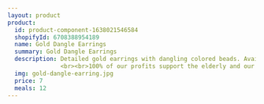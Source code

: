 ```yaml
---
layout: product
product:
  id: product-component-1638021546584
  shopifyId: 6708388954189
  name: Gold Dangle Earrings
  summary: Gold Dangle Earrings
  description: Detailed gold earrings with dangling colored beads. Available in a variety of colors including dark and light blue, orange, and red.   
               <br><br>100% of our profits support the elderly and our programs at Cosechando Felicidad Inc. including our feeding program for the elderly."
  img: gold-dangle-earring.jpg
  price: 7
  meals: 12
---
```

